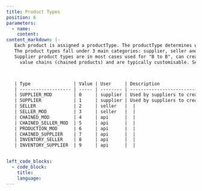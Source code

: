 ```yaml
---
title: Product Types
position: 6
parameters:
  - name:
    content:
content_markdown: |-
   Each product is assigned a productType. The productType determines which features are made available to it's users.
   The product types fall under 3 main categories: supplier, seller and system.
   Supplier product types are in most cases used for "B to B", can create new
     value chains (chained products) and are typically customisable. Seller product types are in most cases "B to C" and do not require customisation. System product types can not be assigned by users but are auto assigned by the API, they are used by the API to assist with chaining and automation.



   | Type                | Value | User     | Description                 |
   | ------------------- | ----- | -------- | --------------------------- |
   | SUPPLIER_MOD        | 0     | supplier | Used by suppliers to create a customisable MOD (made on demand) product profile. Sellers can select and customise this product to create their own "SELLER_MOD" product profile, which they can then sell on their store. |
   | SUPPLIER            | 1     | supplier | Used by suppliers to create a customisable product profile. Sellers can select and customise this product to create their own chained product profile, which they can then sell on their store. |
   | SELLER              | 2     | seller   |  |
   | SELLER_MOD          | 3     | seller   |  |
   | CHAINED_MOD         | 4     | api      |  |
   | CHAINED_SELLER_MOD  | 5     | api      |  |
   | PRODUCTION_MOD      | 6     | api      |  |
   | CHAINED_SUPPLIER    | 7     | api      |  |
   | INVENTORY_SELLER    | 8     | api      |  |
   | INVENTORY_SUPPLIER  | 9     | api      |  |


left_code_blocks:
  - code_block:
    title:
    language:
---
```

